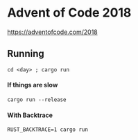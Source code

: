 # Advent of Code 2018

https://adventofcode.com/2018

## Running
`cd <day> ; cargo run`

#### If things are slow

`cargo run --release`

#### With Backtrace

`RUST_BACKTRACE=1 cargo run`